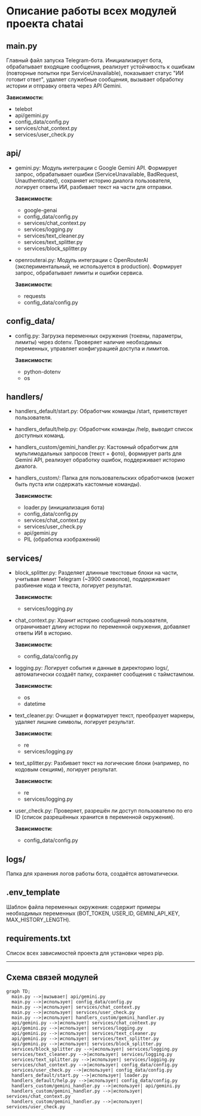 # Описание работы всех модулей проекта chatai

## main.py
Главный файл запуска Telegram-бота. Инициализирует бота, обрабатывает входящие сообщения, реализует устойчивость к ошибкам (повторные попытки при ServiceUnavailable), показывает статус "ИИ готовит ответ", удаляет служебные сообщения, вызывает обработку истории и отправку ответа через API Gemini.

**Зависимости:**
- telebot
- api/gemini.py
- config_data/config.py
- services/chat_context.py
- services/user_check.py

## api/
- gemini.py: Модуль интеграции с Google Gemini API. Формирует запрос, обрабатывает ошибки (ServiceUnavailable, BadRequest, Unauthenticated), сохраняет историю диалога пользователя, логирует ответы ИИ, разбивает текст на части для отправки.

  **Зависимости:**
  - google-genai
  - config_data/config.py
  - services/chat_context.py
  - services/logging.py
  - services/text_cleaner.py
  - services/text_splitter.py
  - services/block_splitter.py

- openrouterai.py: Модуль интеграции с OpenRouterAI (экспериментальный, не используется в production). Формирует запрос, обрабатывает лимиты и ошибки сервиса.

  **Зависимости:**
  - requests
  - config_data/config.py

## config_data/
- config.py: Загрузка переменных окружения (токены, параметры, лимиты) через dotenv. Проверяет наличие необходимых переменных, управляет конфигурацией доступа и лимитов.

  **Зависимости:**
  - python-dotenv
  - os


## handlers/
- handlers_default/start.py: Обработчик команды /start, приветствует пользователя.
- handlers_default/help.py: Обработчик команды /help, выводит список доступных команд.
- handlers_custom/gemini_handler.py: Кастомный обработчик для мультимодальных запросов (текст + фото), формирует parts для Gemini API, реализует обработку ошибок, поддерживает историю диалога.
- handlers_custom/: Папка для пользовательских обработчиков (может быть пуста или содержать кастомные команды).

  **Зависимости:**
  - loader.py (инициализация бота)
  - config_data/config.py
  - services/chat_context.py
  - services/user_check.py
  - api/gemini.py
  - PIL (обработка изображений)


## services/
- block_splitter.py: Разделяет длинные текстовые блоки на части, учитывая лимит Telegram (~3900 символов), поддерживает разбиение кода и текста, логирует результат.

  **Зависимости:**
  - services/logging.py

- chat_context.py: Хранит историю сообщений пользователя, ограничивает длину истории по переменной окружения, добавляет ответы ИИ в историю.

  **Зависимости:**
  - config_data/config.py

- logging.py: Логирует события и данные в директорию logs/, автоматически создаёт папку, сохраняет сообщения с таймстампом.

  **Зависимости:**
  - os
  - datetime

- text_cleaner.py: Очищает и форматирует текст, преобразует маркеры, удаляет лишние символы, логирует результат.

  **Зависимости:**
  - re
  - services/logging.py

- text_splitter.py: Разбивает текст на логические блоки (например, по кодовым секциям), логирует результат.

  **Зависимости:**
  - re
  - services/logging.py

- user_check.py: Проверяет, разрешён ли доступ пользователю по его ID (список разрешённых хранится в переменной окружения).

  **Зависимости:**
  - config_data/config.py

## logs/
Папка для хранения логов работы бота, создаётся автоматически.

## .env_template
Шаблон файла переменных окружения: содержит примеры необходимых переменных (BOT_TOKEN, USER_ID, GEMINI_API_KEY, MAX_HISTORY_LENGTH).

## requirements.txt
Список всех зависимостей проекта для установки через pip.

---

## Схема связей модулей

```mermaid
graph TD;
  main.py -->|вызывает| api/gemini.py
  main.py -->|использует| config_data/config.py
  main.py -->|использует| services/chat_context.py
  main.py -->|использует| services/user_check.py
  main.py -->|использует| handlers_custom/gemini_handler.py
  api/gemini.py -->|использует| services/chat_context.py
  api/gemini.py -->|использует| services/logging.py
  api/gemini.py -->|использует| services/text_cleaner.py
  api/gemini.py -->|использует| services/text_splitter.py
  api/gemini.py -->|использует| services/block_splitter.py
  services/block_splitter.py -->|использует| services/logging.py
  services/text_cleaner.py -->|использует| services/logging.py
  services/text_splitter.py -->|использует| services/logging.py
  services/chat_context.py -->|использует| config_data/config.py
  services/user_check.py -->|использует| config_data/config.py
  handlers_default/start.py -->|использует| loader.py
  handlers_default/help.py -->|использует| config_data/config.py
  handlers_custom/gemini_handler.py -->|использует| api/gemini.py
  handlers_custom/gemini_handler.py -->|использует| services/chat_context.py
  handlers_custom/gemini_handler.py -->|использует| services/user_check.py
```